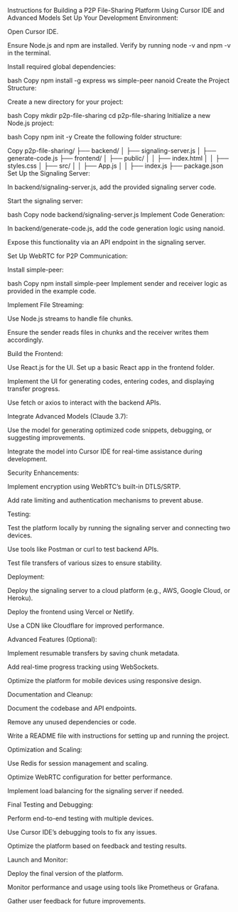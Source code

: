Instructions for Building a P2P File-Sharing Platform Using Cursor IDE and Advanced Models
Set Up Your Development Environment:

Open Cursor IDE.

Ensure Node.js and npm are installed. Verify by running node -v and npm -v in the terminal.

Install required global dependencies:

bash
Copy
npm install -g express ws simple-peer nanoid
Create the Project Structure:

Create a new directory for your project:

bash
Copy
mkdir p2p-file-sharing
cd p2p-file-sharing
Initialize a new Node.js project:

bash
Copy
npm init -y
Create the following folder structure:

Copy
p2p-file-sharing/
├── backend/
│   ├── signaling-server.js
│   ├── generate-code.js
├── frontend/
│   ├── public/
│   │   ├── index.html
│   │   ├── styles.css
│   ├── src/
│   │   ├── App.js
│   │   ├── index.js
├── package.json
Set Up the Signaling Server:

In backend/signaling-server.js, add the provided signaling server code.

Start the signaling server:

bash
Copy
node backend/signaling-server.js
Implement Code Generation:

In backend/generate-code.js, add the code generation logic using nanoid.

Expose this functionality via an API endpoint in the signaling server.

Set Up WebRTC for P2P Communication:

Install simple-peer:

bash
Copy
npm install simple-peer
Implement sender and receiver logic as provided in the example code.

Implement File Streaming:

Use Node.js streams to handle file chunks.

Ensure the sender reads files in chunks and the receiver writes them accordingly.

Build the Frontend:

Use React.js for the UI. Set up a basic React app in the frontend folder.

Implement the UI for generating codes, entering codes, and displaying transfer progress.

Use fetch or axios to interact with the backend APIs.

Integrate Advanced Models (Claude 3.7):

Use the model for generating optimized code snippets, debugging, or suggesting improvements.

Integrate the model into Cursor IDE for real-time assistance during development.

Security Enhancements:

Implement encryption using WebRTC’s built-in DTLS/SRTP.

Add rate limiting and authentication mechanisms to prevent abuse.

Testing:

Test the platform locally by running the signaling server and connecting two devices.

Use tools like Postman or curl to test backend APIs.

Test file transfers of various sizes to ensure stability.

Deployment:

Deploy the signaling server to a cloud platform (e.g., AWS, Google Cloud, or Heroku).

Deploy the frontend using Vercel or Netlify.

Use a CDN like Cloudflare for improved performance.

Advanced Features (Optional):

Implement resumable transfers by saving chunk metadata.

Add real-time progress tracking using WebSockets.

Optimize the platform for mobile devices using responsive design.

Documentation and Cleanup:

Document the codebase and API endpoints.

Remove any unused dependencies or code.

Write a README file with instructions for setting up and running the project.

Optimization and Scaling:

Use Redis for session management and scaling.

Optimize WebRTC configuration for better performance.

Implement load balancing for the signaling server if needed.

Final Testing and Debugging:

Perform end-to-end testing with multiple devices.

Use Cursor IDE’s debugging tools to fix any issues.

Optimize the platform based on feedback and testing results.

Launch and Monitor:

Deploy the final version of the platform.

Monitor performance and usage using tools like Prometheus or Grafana.

Gather user feedback for future improvements.